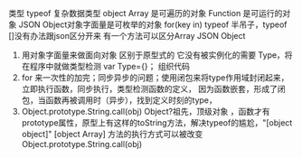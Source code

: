 类型 typeof
复杂数据类型 object
Array 是可遍历的对象
Function  是可运行的对象
JSON Object对象字面量是可枚举的对象  for(key in)
typeof 半吊子，typeof []没有办法跟json区分开来
有一个方法可以区分Array  JSON Object

1. 用对象字面量来做面向对象  区别于原型式的
    它没有被实例化的需要 Type，将在程序中就做类型检测
    var Type={}；  组织代码
2. for 来一次性的加完；同步异步的问题；使用闭包来将type作用域封闭起来，立即执行函数，同步执行，类型检测函数的定义，
     因为函数嵌套，形成了闭包，当函数再被调用时（异步），找到定义时刻的type，
3. Object.prototype.String.call(obj)
   Object?祖先，顶级对象 ，函数才有prototype属性，原型上有这样的toString方法，解决typeof的尴尬，"[object object]"
   [object Array] 方法的执行方式可以被改变
   Object.prototype.String.call(obj)